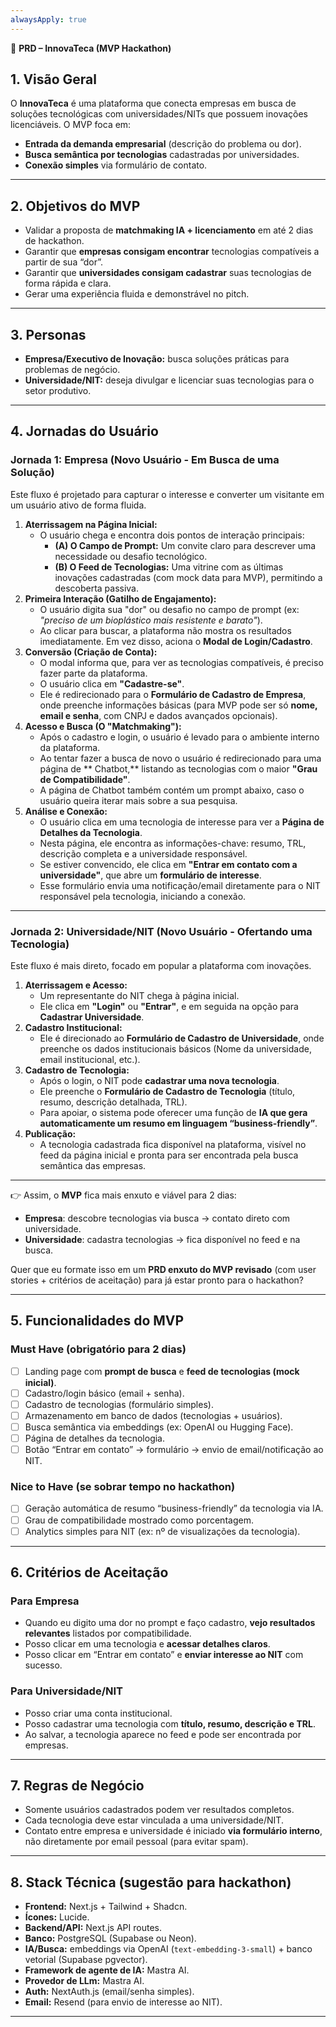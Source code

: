 ```yaml
---
alwaysApply: true
---
```


📄 **PRD – InnovaTeca (MVP Hackathon)**

## 1. Visão Geral

O **InnovaTeca** é uma plataforma que conecta empresas em busca de soluções tecnológicas com universidades/NITs que possuem inovações licenciáveis. O MVP foca em:

* **Entrada da demanda empresarial** (descrição do problema ou dor).
* **Busca semântica por tecnologias** cadastradas por universidades.
* **Conexão simples** via formulário de contato.

---

## 2. Objetivos do MVP

* Validar a proposta de **matchmaking IA + licenciamento** em até 2 dias de hackathon.
* Garantir que **empresas consigam encontrar** tecnologias compatíveis a partir de sua “dor”.
* Garantir que **universidades consigam cadastrar** suas tecnologias de forma rápida e clara.
* Gerar uma experiência fluida e demonstrável no pitch.

---

## 3. Personas

* **Empresa/Executivo de Inovação:** busca soluções práticas para problemas de negócio.
* **Universidade/NIT:** deseja divulgar e licenciar suas tecnologias para o setor produtivo.

---

## 4. Jornadas do Usuário

### **Jornada 1: Empresa (Novo Usuário - Em Busca de uma Solução)**

Este fluxo é projetado para capturar o interesse e converter um visitante em um usuário ativo de forma fluida.

1. **Aterrissagem na Página Inicial:**
    - O usuário chega e encontra dois pontos de interação principais:
        - **(A) O Campo de Prompt:** Um convite claro para descrever uma necessidade ou desafio tecnológico.
        - **(B) O Feed de Tecnologias:** Uma vitrine com as últimas inovações cadastradas (com mock data para MVP), permitindo a descoberta passiva.
2. **Primeira Interação (Gatilho de Engajamento):**
    - O usuário digita sua "dor" ou desafio no campo de prompt (ex: *"preciso de um bioplástico mais resistente e barato"*).
    - Ao clicar para buscar, a plataforma não mostra os resultados imediatamente. Em vez disso, aciona o **Modal de Login/Cadastro**.
3. **Conversão (Criação de Conta):**
    - O modal informa que, para ver as tecnologias compatíveis, é preciso fazer parte da plataforma.
    - O usuário clica em **"Cadastre-se"**.
    - Ele é redirecionado para o **Formulário de Cadastro de Empresa**, onde preenche informações básicas (para MVP pode ser só **nome, email e senha**, com CNPJ e dados avançados opcionais).
4. **Acesso e Busca (O "Matchmaking"):**
    - Após o cadastro e login, o usuário é levado para o ambiente interno da plataforma.
    - Ao tentar fazer a busca de novo o usuário é redirecionado para uma página de **     Chatbot,** listando as tecnologias com o maior **"Grau de Compatibilidade"**.
    - A página de Chatbot também contém um prompt abaixo, caso o usuário queira iterar mais sobre a sua pesquisa.
5. **Análise e Conexão:**
    - O usuário clica em uma tecnologia de interesse para ver a **Página de Detalhes da Tecnologia**.
    - Nesta página, ele encontra as informações-chave: resumo, TRL, descrição completa e a universidade responsável.
    - Se estiver convencido, ele clica em **"Entrar em contato com a universidade"**, que abre um **formulário de interesse**.
    - Esse formulário envia uma notificação/email diretamente para o NIT responsável pela tecnologia, iniciando a conexão.

---

### **Jornada 2: Universidade/NIT (Novo Usuário - Ofertando uma Tecnologia)**

Este fluxo é mais direto, focado em popular a plataforma com inovações.

1. **Aterrissagem e Acesso:**
    - Um representante do NIT chega à página inicial.
    - Ele clica em **"Login"** ou **"Entrar"**, e em seguida na opção para **Cadastrar Universidade**.
2. **Cadastro Institucional:**
    - Ele é direcionado ao **Formulário de Cadastro de Universidade**, onde preenche os dados institucionais básicos (Nome da universidade, email institucional, etc.).
3. **Cadastro de Tecnologia:**
    - Após o login, o NIT pode **cadastrar uma nova tecnologia**.
    - Ele preenche o **Formulário de Cadastro de Tecnologia** (título, resumo, descrição detalhada, TRL).
    - Para apoiar, o sistema pode oferecer uma função de **IA que gera automaticamente um resumo em linguagem “business-friendly”**.
4. **Publicação:**
    - A tecnologia cadastrada fica disponível na plataforma, visível no feed da página inicial e pronta para ser encontrada pela busca semântica das empresas.

---

👉 Assim, o **MVP** fica mais enxuto e viável para 2 dias:

- **Empresa**: descobre tecnologias via busca → contato direto com universidade.
- **Universidade**: cadastra tecnologias → fica disponível no feed e na busca.

Quer que eu formate isso em um **PRD enxuto do MVP revisado** (com user stories + critérios de aceitação) para já estar pronto para o hackathon?

---

## 5. Funcionalidades do MVP

### **Must Have (obrigatório para 2 dias)**

* [ ] Landing page com **prompt de busca** e **feed de tecnologias (mock inicial)**.
* [ ] Cadastro/login básico (email + senha).
* [ ] Cadastro de tecnologias (formulário simples).
* [ ] Armazenamento em banco de dados (tecnologias + usuários).
* [ ] Busca semântica via embeddings (ex: OpenAI ou Hugging Face).
* [ ] Página de detalhes da tecnologia.
* [ ] Botão “Entrar em contato” → formulário → envio de email/notificação ao NIT.

### **Nice to Have (se sobrar tempo no hackathon)**

* [ ] Geração automática de resumo “business-friendly” da tecnologia via IA.
* [ ] Grau de compatibilidade mostrado como porcentagem.
* [ ] Analytics simples para NIT (ex: nº de visualizações da tecnologia).

---

## 6. Critérios de Aceitação

### Para Empresa

* Quando eu digito uma dor no prompt e faço cadastro, **vejo resultados relevantes** listados por compatibilidade.
* Posso clicar em uma tecnologia e **acessar detalhes claros**.
* Posso clicar em “Entrar em contato” e **enviar interesse ao NIT** com sucesso.

### Para Universidade/NIT

* Posso criar uma conta institucional.
* Posso cadastrar uma tecnologia com **título, resumo, descrição e TRL**.
* Ao salvar, a tecnologia aparece no feed e pode ser encontrada por empresas.

---

## 7. Regras de Negócio

* Somente usuários cadastrados podem ver resultados completos.
* Cada tecnologia deve estar vinculada a uma universidade/NIT.
* Contato entre empresa e universidade é iniciado **via formulário interno**, não diretamente por email pessoal (para evitar spam).

---

## 8. Stack Técnica (sugestão para hackathon)

* **Frontend:** Next.js + Tailwind + Shadcn.
* **Ícones:** Lucide.
* **Backend/API:** Next.js API routes.
* **Banco:** PostgreSQL (Supabase ou Neon).
* **IA/Busca:** embeddings via OpenAI (`text-embedding-3-small`) + banco vetorial (Supabase pgvector).
* **Framework de agente de IA:** Mastra AI.
* **Provedor de LLm:** Mastra AI.
* **Auth:** NextAuth.js (email/senha simples).
* **Email:** Resend (para envio de interesse ao NIT).

---

